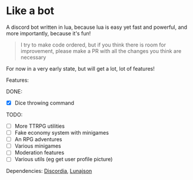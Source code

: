 # Like a bot

A discord bot written in lua, because lua is easy yet fast and powerful, and more importantly, because it's fun!

> I try to make code ordered, but if you think there is room for improvement, please make a PR with all the changes you think are necessary

For now in a very early state, but will get a lot, lot of features!

Features:

DONE:

- [x] Dice throwing command

TODO:

- [ ] More TTRPG utilities
- [ ] Fake economy system with minigames
- [ ] An RPG adventures
- [ ] Various minigames
- [ ] Moderation features
- [ ] Various utils (eg get user profile picture)

Dependencies: [Discordia](https://github.com/SinisterRectus/Discordia), [Lunajson](https://github.com/grafi-tt/lunajson)
